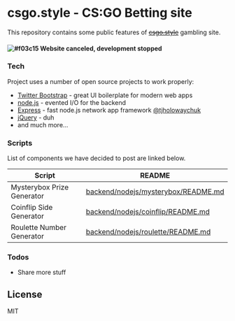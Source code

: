 # csgo.style - CS:GO Betting site

This repository contains some public features of ~~[csgo.style](https://www.csgo.style)~~ gambling site.

#### ![#f03c15](https://placehold.it/15/f03c15/000000?text=+) Website canceled, development stopped

### Tech

Project uses a number of open source projects to work properly:

* [Twitter Bootstrap] - great UI boilerplate for modern web apps
* [node.js] - evented I/O for the backend
* [Express] - fast node.js network app framework [@tjholowaychuk]
* [jQuery] - duh
* and much more...

### Scripts

List of components we have decided to post are linked below.

| Script | README |
| ------ | ------ |
| Mysterybox Prize Generator | [backend/nodejs/mysterybox/README.md][CSmb] |
| Coinflip Side Generator | [backend/nodejs/coinflip/README.md][CSmb] |
| Roulette Number Generator | [backend/nodejs/roulette/README.md][CSr] |

### Todos

 - Share more stuff

License
----

MIT

[node.js]: <http://nodejs.org>
[Twitter Bootstrap]: <http://twitter.github.com/bootstrap/>
[jQuery]: <http://jquery.com>
[@tjholowaychuk]: <http://twitter.com/tjholowaychuk>
[express]: <http://expressjs.com>

[CSmb]: <https://github.com/Baterka/csgo.style/tree/master/backend/nodejs/mysterybox/README.md>
[CScf]: <https://github.com/Baterka/csgo.style/tree/master/backend/nodejs/coinflip/README.md>
[CSr]: <https://github.com/Baterka/csgo.style/tree/master/backend/nodejs/roulette/README.md>

